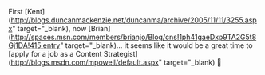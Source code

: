 First [Kent](http://blogs.duncanmackenzie.net/duncanma/archive/2005/11/11/3255.aspx" target="_blank), now [Brian](http://spaces.msn.com/members/brianjo/Blog/cns!1ph41gaeDxp9TA2G5t8Gj1DA!415.entry" target="_blank)... it seems like it would be a great time to [apply for a job as a Content Strategist](http://blogs.msdn.com/mpowell/default.aspx" target="_blank) 🙂